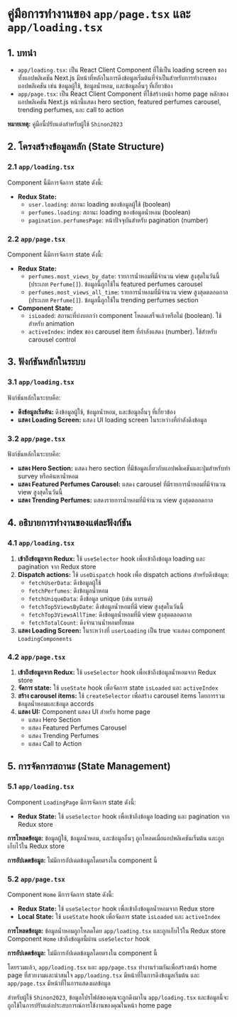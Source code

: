 # คู่มือการทำงานของ `app/page.tsx` และ `app/loading.tsx`

## 1. บทนำ

*   `app/loading.tsx`: เป็น React Client Component ที่ใช้เป็น loading screen ของทั้งแอปพลิเคชัน Next.js มีหน้าที่หลักในการดึงข้อมูลเริ่มต้นที่จำเป็นสำหรับการทำงานของแอปพลิเคชัน เช่น ข้อมูลผู้ใช้, ข้อมูลน้ำหอม, และข้อมูลอื่นๆ ที่เกี่ยวข้อง
*   `app/page.tsx`: เป็น React Client Component ที่ใช้สร้างหน้า home page หลักของแอปพลิเคชัน Next.js หน้านี้แสดง hero section, featured perfumes carousel, trending perfumes, และ call to action

**หมายเหตุ:** คู่มือนี้ปรับแต่งสำหรับผู้ใช้ `Shinon2023`

## 2. โครงสร้างข้อมูลหลัก (State Structure)

### 2.1 `app/loading.tsx`

Component นี้มีการจัดการ state ดังนี้:

*   **Redux State:**
    *   `user.loading`: สถานะ loading ของข้อมูลผู้ใช้ (boolean)
    *   `perfumes.loading`: สถานะ loading ของข้อมูลน้ำหอม (boolean)
    *   `pagination.perfumesPage`: หน้าปัจจุบันสำหรับ pagination (number)

### 2.2 `app/page.tsx`

Component นี้มีการจัดการ state ดังนี้:

*   **Redux State:**
    *   `perfumes.most_views_by_date`: รายการน้ำหอมที่มีจำนวน view สูงสุดในวันนี้ (ประเภท `Perfume[]`). ข้อมูลนี้ถูกใช้ใน featured perfumes carousel
    *   `perfumes.most_views_all_time`: รายการน้ำหอมที่มีจำนวน view สูงสุดตลอดกาล (ประเภท `Perfume[]`). ข้อมูลนี้ถูกใช้ใน trending perfumes section
*   **Component State:**
    *   `isLoaded`: สถานะที่บ่งบอกว่า component โหลดเสร็จแล้วหรือไม่ (boolean). ใช้สำหรับ animation
    *   `activeIndex`: index ของ carousel item ที่กำลังแสดง (number). ใช้สำหรับ carousel control

## 3. ฟังก์ชันหลักในระบบ

### 3.1 `app/loading.tsx`

ฟังก์ชันหลักในระบบคือ:

*   **ดึงข้อมูลเริ่มต้น:** ดึงข้อมูลผู้ใช้, ข้อมูลน้ำหอม, และข้อมูลอื่นๆ ที่เกี่ยวข้อง
*   **แสดง Loading Screen:** แสดง UI loading screen ในระหว่างที่กำลังดึงข้อมูล

### 3.2 `app/page.tsx`

ฟังก์ชันหลักในระบบคือ:

*   **แสดง Hero Section:** แสดง hero section ที่มีข้อมูลเกี่ยวกับแอปพลิเคชันและปุ่มสำหรับทำ survey หรือค้นหาน้ำหอม
*   **แสดง Featured Perfumes Carousel:** แสดง carousel ที่มีรายการน้ำหอมที่มีจำนวน view สูงสุดในวันนี้
*   **แสดง Trending Perfumes:** แสดงรายการน้ำหอมที่มีจำนวน view สูงสุดตลอดกาล

## 4. อธิบายการทำงานของแต่ละฟังก์ชัน

### 4.1 `app/loading.tsx`

1.  **เข้าถึงข้อมูลจาก Redux:** ใช้ `useSelector` hook เพื่อเข้าถึงข้อมูล loading และ pagination จาก Redux store
2.  **Dispatch actions:** ใช้ `useDispatch` hook เพื่อ dispatch actions สำหรับดึงข้อมูล:
    *   `fetchUserData`: ดึงข้อมูลผู้ใช้
    *   `fetchPerfumes`: ดึงข้อมูลน้ำหอม
    *   `fetchUniqueData`: ดึงข้อมูล unique (เช่น แบรนด์)
    *   `fetchTop5ViewsByDate`: ดึงข้อมูลน้ำหอมที่มี view สูงสุดในวันนี้
    *   `fetchTop3ViewsAllTime`: ดึงข้อมูลน้ำหอมที่มี view สูงสุดตลอดกาล
    *   `fetchTotalCount`: ดึงจำนวนน้ำหอมทั้งหมด
3.  **แสดง Loading Screen:** ในระหว่างที่ `userLoading` เป็น true จะแสดง component `LoadingComponents`

### 4.2 `app/page.tsx`

1.  **เข้าถึงข้อมูลจาก Redux:** ใช้ `useSelector` hook เพื่อเข้าถึงข้อมูลน้ำหอมจาก Redux store
2.  **จัดการ state:** ใช้ `useState` hook เพื่อจัดการ state `isLoaded` และ `activeIndex`
3.  **สร้าง carousel items:** ใช้ `createSelector` เพื่อสร้าง carousel items โดยการรวมข้อมูลน้ำหอมและข้อมูล accords
4.  **แสดง UI:** Component แสดง UI สำหรับ home page
    *   แสดง Hero Section
    *   แสดง Featured Perfumes Carousel
    *   แสดง Trending Perfumes
    *   แสดง Call to Action

## 5. การจัดการสถานะ (State Management)

### 5.1 `app/loading.tsx`

Component `LoadingPage` มีการจัดการ state ดังนี้:

*   **Redux State:** ใช้ `useSelector` hook เพื่อเข้าถึงข้อมูล loading และ pagination จาก Redux store

**การโหลดข้อมูล:** ข้อมูลผู้ใช้, ข้อมูลน้ำหอม, และข้อมูลอื่นๆ ถูกโหลดเมื่อแอปพลิเคชันเริ่มต้น และถูกเก็บไว้ใน Redux store

**การอัปเดตข้อมูล:** ไม่มีการอัปเดตข้อมูลโดยตรงใน component นี้

### 5.2 `app/page.tsx`

Component `Home` มีการจัดการ state ดังนี้:

*   **Redux State:** ใช้ `useSelector` hook เพื่อเข้าถึงข้อมูลน้ำหอมจาก Redux store
*   **Local State:** ใช้ `useState` hook เพื่อจัดการ state `isLoaded` และ `activeIndex`

**การโหลดข้อมูล:** ข้อมูลน้ำหอมถูกโหลดโดย `app/loading.tsx` และถูกเก็บไว้ใน Redux store Component `Home` เข้าถึงข้อมูลนี้ผ่าน `useSelector` hook

**การอัปเดตข้อมูล:** ไม่มีการอัปเดตข้อมูลโดยตรงใน component นี้

โดยรวมแล้ว, `app/loading.tsx` และ `app/page.tsx` ทำงานร่วมกันเพื่อสร้างหน้า home page ที่สวยงามและน่าสนใจ `app/loading.tsx` มีหน้าที่ในการดึงข้อมูลเริ่มต้น และ `app/page.tsx` มีหน้าที่ในการแสดงผลข้อมูล

สำหรับผู้ใช้ `Shinon2023`, ข้อมูลโปรไฟล์ของคุณจะถูกดึงมาใน `app/loading.tsx` และข้อมูลนี้จะถูกใช้ในการปรับแต่งประสบการณ์การใช้งานของคุณในหน้า home page
